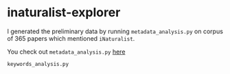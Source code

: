 # inaturalist-explorer

I generated the preliminary data by running `metadata_analysis.py` on corpus of 365 papers which mentioned `iNaturalist`. 

You check out `metadata_analysis.py` [here](https://github.com/petermr/crops/tree/main/metadata_analysis#readme)

`keywords_analysis.py` 
